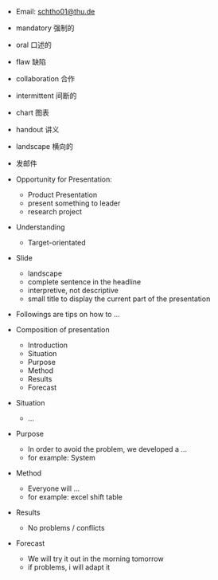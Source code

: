 - Email: schtho01@thu.de 

- mandatory 强制的 
- oral 口述的 
- flaw 缺陷 
- collaboration 合作 
- intermittent 间断的 
- chart 图表 
- handout 讲义 
- landscape 横向的 

- 发邮件 

- Opportunity for Presentation: 
	- Product Presentation 
	- present something to leader 
	- research project 
- Understanding 
	- Target-orientated 

- Slide 
	- landscape 
	- complete sentence in the headline 
	- interpretive, not descriptive 
	- small title to display the current part of the presentation 

- Followings are tips on how to ... 


- Composition of presentation 
	- Introduction 
	- Situation 
	- Purpose 
	- Method 
	- Results 
	- Forecast 

- Situation 
	- ... 
- Purpose 
	- In order to avoid the problem, we developed a ... 
	- for example: System 
- Method 
	- Everyone will ... 
	- for example: excel shift table 
- Results 
	- No problems / conflicts 
- Forecast 
	- We will try it out in the morning tomorrow 
	- if problems, i will adapt it 